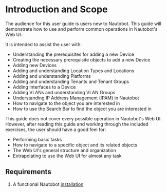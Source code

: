 # Introduction and Scope

The audience for this user guide is users new to Nautobot.
This guide will demonstrate how to use and perform common operations in Nautobot's Web UI.

It is intended to assist the user with:

* Understanding the prerequisites for adding a new Device
* Creating the necessary prerequisite objects to add a new Device
* Adding new Devices
* Adding and understanding Location Types and Locations
* Adding and understanding Platforms
* Adding and understanding Tenants and Tenant Groups
* Adding Interfaces to a Device
* Adding VLANs and understanding VLAN Groups
* Understanding IP Address Management (IPAM) in Nautobot
* How to navigate to the object you are interested in
* How to use the Search Bar to find the object you are interested in

This guide does not cover every possible operation in Nautobot's Web UI. However, after reading this guide and working through the included exercises, the user should have a good feel for:

* Performing basic tasks
* How to navigate to a specific object and its related objects
* The Web UI's general structure and organization
* Extrapolating to use the Web UI for almost any task

## Requirements

1. A functional Nautobot [installation](../../administration/installation/index.md)
